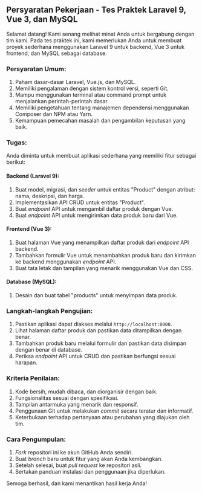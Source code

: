 ## Persyaratan Pekerjaan - Tes Praktek Laravel 9, Vue 3, dan MySQL

Selamat datang! Kami senang melihat minat Anda untuk bergabung dengan tim kami. Pada tes praktek ini, kami memerlukan Anda untuk membuat proyek sederhana menggunakan Laravel 9 untuk backend, Vue 3 untuk frontend, dan MySQL sebagai database.

### Persyaratan Umum:

1. Paham dasar-dasar Laravel, Vue.js, dan MySQL.
2. Memiliki pengalaman dengan sistem kontrol versi, seperti Git.
3. Mampu menggunakan terminal atau command prompt untuk menjalankan perintah-perintah dasar.
4. Memiliki pengetahuan tentang manajemen dependensi menggunakan Composer dan NPM atau Yarn.
5. Kemampuan pemecahan masalah dan pengambilan keputusan yang baik.

### Tugas:

Anda diminta untuk membuat aplikasi sederhana yang memiliki fitur sebagai berikut:

#### Backend (Laravel 9):

1. Buat model, migrasi, dan _seeder_ untuk entitas "Product" dengan atribut: nama, deskripsi, dan harga.
2. Implementasikan API CRUD untuk entitas "Product".
3. Buat _endpoint_ API untuk mengambil daftar produk dengan Vue.
4. Buat _endpoint_ API untuk mengirimkan data produk baru dari Vue.

#### Frontend (Vue 3):

1. Buat halaman Vue yang menampilkan daftar produk dari _endpoint_ API backend.
2. Tambahkan formulir Vue untuk menambahkan produk baru dan kirimkan ke backend menggunakan _endpoint_ API.
3. Buat tata letak dan tampilan yang menarik menggunakan Vue dan CSS.

#### Database (MySQL):

1. Desain dan buat tabel "products" untuk menyimpan data produk.

### Langkah-langkah Pengujian:

1. Pastikan aplikasi dapat diakses melalui `http://localhost:8000`.
2. Lihat halaman daftar produk dan pastikan data ditampilkan dengan benar.
3. Tambahkan produk baru melalui formulir dan pastikan data disimpan dengan benar di database.
4. Periksa _endpoint_ API untuk CRUD dan pastikan berfungsi sesuai harapan.

### Kriteria Penilaian:

1. Kode bersih, mudah dibaca, dan diorganisir dengan baik.
2. Fungsionalitas sesuai dengan spesifikasi.
3. Tampilan antarmuka yang menarik dan responsif.
4. Penggunaan Git untuk melakukan _commit_ secara teratur dan informatif.
5. Keterbukaan terhadap pertanyaan atau perubahan yang diajukan oleh tim.

### Cara Pengumpulan:

1. _Fork_ repositori ini ke akun GitHub Anda sendiri.
2. Buat _branch_ baru untuk fitur yang akan Anda kembangkan.
3. Setelah selesai, buat _pull request_ ke repositori asli.
4. Sertakan panduan instalasi dan penggunaan jika diperlukan.

Semoga berhasil, dan kami menantikan hasil kerja Anda!
